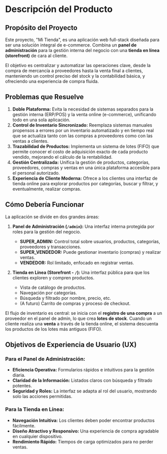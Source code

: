 # Descripción del Producto

## Propósito del Proyecto

Este proyecto, "Mi Tienda", es una aplicación web full-stack diseñada para ser una solución integral de e-commerce. Combina un **panel de administración** para la gestión interna del negocio con una **tienda en línea (storefront)** de cara al cliente.

El objetivo es centralizar y automatizar las operaciones clave, desde la compra de mercancía a proveedores hasta la venta final a clientes, manteniendo un control preciso del stock y la contabilidad básica, y ofreciendo una experiencia de compra fluida.

## Problemas que Resuelve

1.  **Doble Plataforma:** Evita la necesidad de sistemas separados para la gestión interna (ERP/POS) y la venta online (e-commerce), unificando todo en una sola aplicación.
2.  **Control de Inventario Sincronizado:** Reemplaza sistemas manuales propensos a errores por un inventario automatizado y en tiempo real que se actualiza tanto con las compras a proveedores como con las ventas a clientes.
3.  **Trazabilidad de Productos:** Implementa un sistema de lotes (FIFO) que permite conocer el costo de adquisición exacto de cada producto vendido, mejorando el cálculo de la rentabilidad.
4.  **Gestión Centralizada:** Unifica la gestión de productos, categorías, proveedores, compras y ventas en una única plataforma accesible para el personal autorizado.
5.  **Experiencia de Cliente Moderna:** Ofrece a los clientes una interfaz de tienda online para explorar productos por categorías, buscar y filtrar, y eventualmente, realizar compras.

## Cómo Debería Funcionar

La aplicación se divide en dos grandes áreas:

1.  **Panel de Administración (`/admin`):** Una interfaz interna protegida por roles para la gestión del negocio.
    -   **SUPER_ADMIN:** Control total sobre usuarios, productos, categorías, proveedores y transacciones.
    -   **SUPER_VENDEDOR:** Puede gestionar inventario (compras) y realizar ventas.
    -   **VENDEDOR:** Rol limitado, enfocado en registrar ventas.

2.  **Tienda en Línea (Storefront - `/`):** Una interfaz pública para que los clientes exploren y compren productos.
    -   Vista de catálogo de productos.
    -   Navegación por categorías.
    -   Búsqueda y filtrado por nombre, precio, etc.
    -   (A futuro) Carrito de compras y proceso de checkout.

El flujo de inventario es central: se inicia con el **registro de una compra** a un proveedor en el panel de admin, lo que crea **lotes de stock**. Cuando un cliente realiza una **venta** a través de la tienda online, el sistema descuenta los productos de los lotes más antiguos (FIFO).

## Objetivos de Experiencia de Usuario (UX)

### Para el Panel de Administración:

-   **Eficiencia Operativa:** Formularios rápidos e intuitivos para la gestión diaria.
-   **Claridad de la Información:** Listados claros con búsqueda y filtrado potentes.
-   **Seguridad y Roles:** La interfaz se adapta al rol del usuario, mostrando solo las acciones permitidas.

### Para la Tienda en Línea:

-   **Navegación Intuitiva:** Los clientes deben poder encontrar productos fácilmente.
-   **Diseño Atractivo y Responsivo:** Una experiencia de compra agradable en cualquier dispositivo.
-   **Rendimiento Rápido:** Tiempos de carga optimizados para no perder ventas.